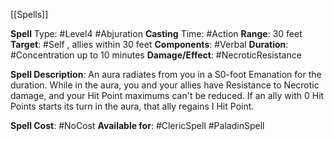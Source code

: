 [[Spells]] 

**Spell** Type: #Level4 #Abjuration 
**Casting** Time: #Action 
**Range**: 30 feet
**Target**: #Self , allies within 30 feet
**Components**: #Verbal 
**Duration**: #Concentration up to 10 minutes
**Damage/Effect**: #NecroticResistance

**Spell Description**: 
	An aura radiates from you in a S0-foot Emanation for the duration. While in the aura, you and your allies have Resistance to Necrotic damage, and your Hit Point maximums can't be reduced. If an ally with 0 Hit Points starts its turn in the aura, that ally regains I Hit Point.

**Spell Cost**: #NoCost 
**Available for**: #ClericSpell #PaladinSpell 